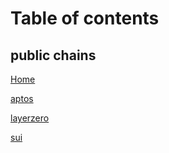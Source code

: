 # Table of contents

## public chains

[Home](/)

[aptos](aptos.md)

[layerzero](layerzero.md)

[sui](sui.md)
